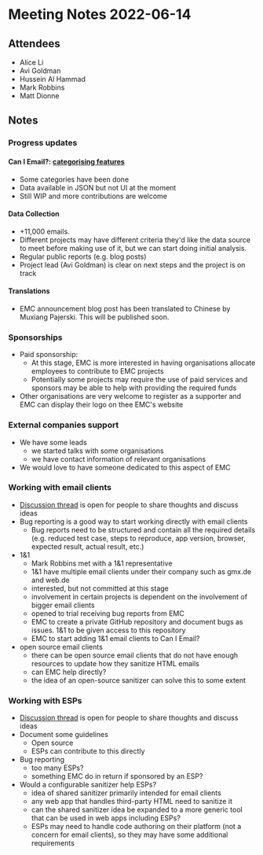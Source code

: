 # Meeting Notes 2022-06-14

## Attendees

- Alice Li
- Avi Goldman
- Hussein Al Hammad
- Mark Robbins
- Matt Dionne

## Notes

### Progress updates

#### Can I Email?: [categorising features](https://github.com/hteumeuleu/caniemail/issues/232)

- Some categories have been done
- Data available in JSON but not UI at the moment
- Still WIP and more contributions are welcome

#### Data Collection

- +11,000 emails. 
- Different projects may have different criteria they'd like the data source to meet before making use of it, but we can start doing initial analysis. 
- Regular public reports (e.g. blog posts)
- Project lead (Avi Goldman) is clear on next steps and the project is on track

#### Translations

- EMC announcement blog post has been translated to Chinese by Muxiang Pajerski. This will be published soon.

### Sponsorships

- Paid sponsorship:
  - At this stage, EMC is more interested in having organisations allocate employees to contribute to EMC projects
  - Potentially some projects may require the use of paid services and sponsors may be able to help with providing the required funds
- Other organisations are very welcome to register as a supporter and EMC can display their logo on thee EMC's website

### External companies support

- We have some leads
  - we started talks with some organisations
  - we have contact information of relevant organisations
- We would love to have someone dedicated to this aspect of EMC

### Working with email clients

- [Discussion thread](https://github.com/email-markup-consortium/email-markup-consortium/discussions/51) is open for people to share thoughts and discuss ideas
- Bug reporting is a good way to start working directly with email clients
  - Bug reports need to be structured and contain all the required details (e.g. reduced test case, steps to reproduce, app version, browser, expected result, actual result, etc.)
- 1&1
  - Mark Robbins met with a 1&1 representative
  - 1&1 have multiple email clients under their company such as gmx.de and web.de
  - interested, but not committed at this stage
  - involvement in certain projects is dependent on the involvement of bigger email clients
  - opened to trial receiving bug reports from EMC
  - EMC to create a private GitHub repository and document bugs as issues. 1&1 to be given access to this repository
  - EMC to start adding 1&1 email clients to Can I Email?
- open source email clients
  - there can be open source email clients that do not have enough resources to update how they sanitize HTML emails
  - can EMC help directly?
  - the idea of an open-source sanitizer can solve this to some extent

### Working with ESPs

- [Discussion thread](https://github.com/email-markup-consortium/email-markup-consortium/discussions/50) is open for people to share thoughts and discuss ideas
- Document some guidelines
  - Open source
  - ESPs can contribute to this directly
- Bug reporting
  - too many ESPs? 
  - something EMC do in return if sponsored by an ESP?
- Would a configurable sanitizer help ESPs?
  - idea of shared sanitizer primarily intended for email clients
  - any web app that handles third-party HTML need to sanitize it
  - can the shared sanitizer idea be expanded to a more generic tool that can be used in web apps including ESPs?
  - ESPs may need to handle code authoring on their platform (not a concern for email clients), so they may have some additional requirements

